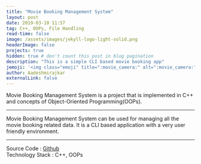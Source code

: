 ```yaml
---
title: "Movie Booking Management System"
layout: post
date: 2019-03-10 11:57
tag: C++, OOPs, File Handling
read-time: false
image: /assets/images/jekyll-logo-light-solid.png
headerImage: false
projects: true
hidden: true # don't count this post in blog pagination
description: "This is a simple CLI based movie booking app"
jemoji: '<img class="emoji" title=":movie_camera:" alt=":movie_camera:" src="https://raw.githubusercontent.com/WebpageFX/emoji-cheat-sheet.com/master/public/graphics/emojis/movie_camera.png" height="20" width="20" align="absmiddle">'
author: Aadeshmirajkar
externalLink: false
---
```


Movie Booking Management System is a project that is implemented in C++ and concepts of Object-Oriented Programming(OOPs).

---
Movie Booking Management System can be used for managing all the movie booking related data. It is a CLI based application with a very user friendly environment.

---
Source Code : [Github](https://github.com/captainaadesh/MovieBookingSystem) <br>
Technology Stack : C++, OOPs

